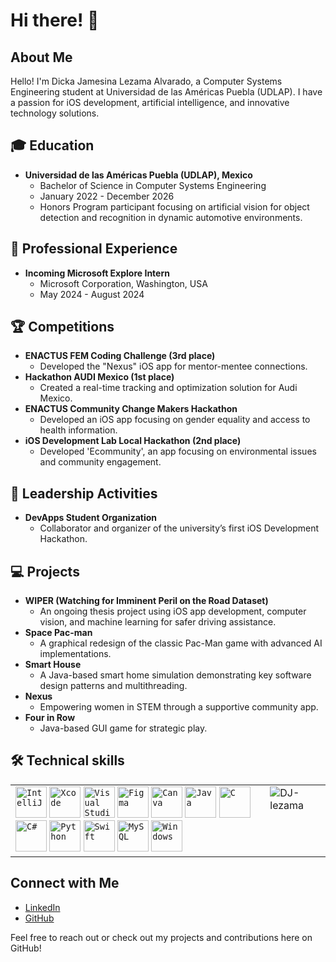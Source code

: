 # Hi there! :wave:

## About Me

Hello! I'm Dicka Jamesina Lezama Alvarado, a Computer Systems Engineering student at Universidad de las Américas Puebla (UDLAP). I have a passion for iOS development, artificial intelligence, and innovative technology solutions.

## :mortar_board: Education

- **Universidad de las Américas Puebla (UDLAP), Mexico**
  - Bachelor of Science in Computer Systems Engineering
  - January 2022 - December 2026
  - Honors Program participant focusing on artificial vision for object detection and recognition in dynamic automotive environments.

## :briefcase: Professional Experience

- **Incoming Microsoft Explore Intern**
  - Microsoft Corporation, Washington, USA
  - May 2024 - August 2024

## :trophy: Competitions

- **ENACTUS FEM Coding Challenge (3rd place)**
  - Developed the "Nexus" iOS app for mentor-mentee connections.
- **Hackathon AUDI Mexico (1st place)**
  - Created a real-time tracking and optimization solution for Audi Mexico.
- **ENACTUS Community Change Makers Hackathon**
  - Developed an iOS app focusing on gender equality and access to health information.
- **iOS Development Lab Local Hackathon (2nd place)**
  - Developed 'Ecommunity', an app focusing on environmental issues and community engagement.

## :busts_in_silhouette: Leadership Activities

- **DevApps Student Organization**
  - Collaborator and organizer of the university’s first iOS Development Hackathon.

## :computer: Projects

- **WIPER (Watching for Imminent Peril on the Road Dataset)**
  - An ongoing thesis project using iOS app development, computer vision, and machine learning for safer driving assistance.
- **Space Pac-man**
  - A graphical redesign of the classic Pac-Man game with advanced AI implementations.
- **Smart House**
  - A Java-based smart home simulation demonstrating key software design patterns and multithreading.
- **Nexus**
  - Empowering women in STEM through a supportive community app.
- **Four in Row**
  - Java-based GUI game for strategic play.

## :hammer_and_wrench: Technical skills

<div align="center">
  <table>
    <tr>
      <td valign="top">
        <code><img width="50" src="https://user-images.githubusercontent.com/25181517/192108890-200809d1-439c-4e23-90d3-b090cf9a4eea.png" alt="IntelliJ" title="IntelliJ"/></code>
        <code><img width="50" src="https://user-images.githubusercontent.com/25181517/186711578-bf30cb30-40b7-4b45-95a5-bdf837c372e7.png" alt="Xcode" title="Xcode"/></code>
        <code><img width="50" src="https://user-images.githubusercontent.com/25181517/192108891-d86b6220-e232-423a-bf5f-90903e6887c3.png" alt="Visual Studio Code" title="Visual Studio Code"/></code>
        <code><img width="50" src="https://user-images.githubusercontent.com/25181517/189715289-df3ee512-6eca-463f-a0f4-c10d94a06b2f.png" alt="Figma" title="Figma"/></code>
        <code><img width="50" src="https://github.com/marwin1991/profile-technology-icons/assets/136815194/02494c7c-de6a-43a6-9293-6369696842ed" alt="Canva" title="Canva"/></code>
        <code><img width="50" src="https://user-images.githubusercontent.com/25181517/117201156-9a724800-adec-11eb-9a9d-3cd0f67da4bc.png" alt="Java" title="Java"/></code>
        <code><img width="50" src="https://user-images.githubusercontent.com/25181517/192106070-46255bcf-65e6-4c6b-a296-bf8d0d8fb2a7.png" alt="C" title="C"/></code>
        <code><img width="50" src="https://user-images.githubusercontent.com/25181517/121405384-444d7300-c95d-11eb-959f-913020d3bf90.png" alt="C#" title="C#"/></code>
        <code><img width="50" src="https://user-images.githubusercontent.com/25181517/183423507-c056a6f9-1ba8-4312-a350-19bcbc5a8697.png" alt="Python" title="Python"/></code>
        <code><img width="50" src="https://user-images.githubusercontent.com/25181517/121406389-6267a300-c95e-11eb-8d67-f1e22afe8aea.png" alt="Swift" title="Swift"/></code>
        <code><img width="50" src="https://user-images.githubusercontent.com/25181517/183896128-ec99105a-ec1a-4d85-b08b-1aa1620b2046.png" alt="MySQL" title="MySQL"/></code>
        <code><img width="50" src="https://user-images.githubusercontent.com/25181517/186884150-05e9ff6d-340e-4802-9533-2c3f02363ee3.png" alt="Windows" title="Windows"/></code>
      </td>
      <td valign="top">
        <img src="https://github-readme-stats.vercel.app/api/top-langs?username=DJ-lezama&show_icons=true&locale=en&layout=compact" alt="DJ-lezama" />
      </td>
    </tr>
  </table>
</div>

## Connect with Me
- [LinkedIn](#)
- [GitHub](#)

Feel free to reach out or check out my projects and contributions here on GitHub!
